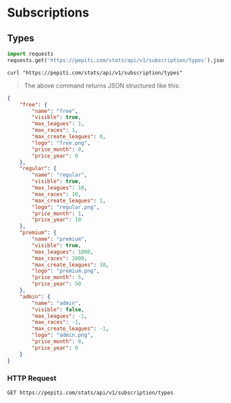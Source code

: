 # Subscriptions

## Types

```python
import requests
requests.get('https://pepiti.com/stats/api/v1/subscription/types').json()
```

```shell
curl "https://pepiti.com/stats/api/v1/subscription/types"
```

> The above command returns JSON structured like this:

```json
{
	"free": {
		"name": "free",
		"visible": true,
		"max_leagues": 1,
		"max_races": 1,
		"max_create_leagues": 0,
		"logo": "free.png",
		"price_month": 0,
		"price_year": 0
	},
	"regular": {
		"name": "regular",
		"visible": true,
		"max_leagues": 10,
		"max_races": 10,
		"max_create_leagues": 1,
		"logo": "regular.png",
		"price_month": 1,
		"price_year": 10
	},
	"premium": {
		"name": "premium",
		"visible": true,
		"max_leagues": 1000,
		"max_races": 1000,
		"max_create_leagues": 10,
		"logo": "premium.png",
		"price_month": 5,
		"price_year": 50
	},
	"admin": {
		"name": "admin",
		"visible": false,
		"max_leagues": -1,
		"max_races": -1,
		"max_create_leagues": -1,
		"logo": "admin.png",
		"price_month": 0,
		"price_year": 0
	}
}
```

### HTTP Request

`GET https://pepiti.com/stats/api/v1/subscription/types`

